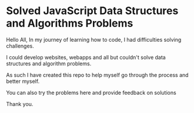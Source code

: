 # Solved JavaScript Data Structures and Algorithms Problems

Hello All,
In my journey of learning how to code, I had difficulties solving challenges.

I could develop websites, webapps and all but couldn't solve data structures and algorithm problems.

As such I have created this repo to help myself go through the process and better myself.

You can also try the problems here and provide feedback on solutions

Thank you.
